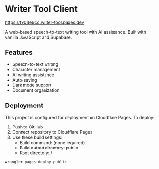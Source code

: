 # Writer Tool Client


https://f904e9cc.writer-tool.pages.dev

A web-based speech-to-text writing tool with AI assistance. Built with vanilla JavaScript and Supabase.


## Features

- Speech-to-text writing
- Character management
- AI writing assistance
- Auto-saving
- Dark mode support
- Document organization

## Deployment

This project is configured for deployment on Cloudflare Pages. To deploy:

1. Push to GitHub
2. Connect repository to Cloudflare Pages
3. Use these build settings:
   - Build command: (none required)
   - Build output directory: public
   - Root directory: / 
  

```
wrangler pages deploy public
```